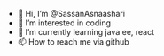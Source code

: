 - 👋 Hi, I’m @SassanAsnaashari
- 👀 I’m interested in coding
- 🌱 I’m currently learning java ee, react
- 📫 How to reach me via github

<!---
SassanAsnaashari/SassanAsnaashari is a ✨ special ✨ repository because its `README.md` (this file) appears on your GitHub profile.
You can click the Preview link to take a look at your changes.
--->

